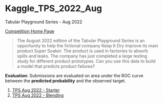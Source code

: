 # Kaggle_TPS_2022_Aug
Tabular Playground Series - Aug 2022

[Competition Home Page](https://www.kaggle.com/competitions/tabular-playground-series-aug-2022)

>The August 2022 edition of the Tabular Playground Series is an opportunity to help the fictional company Keep It Dry improve its main product Super Soaker. The product is used in factories to absorb spills and leaks.
>The company has just completed a large testing study for different product prototypes. Can you use this data to build a model that predicts product failures?

**Evaluation**: Submissions are evaluated on area under the ROC curve between the **predicted probability** and the observed target.

1. [TPS Aug 2022 - Starter](https://github.com/AhmetEkiz/Kaggle_TPS_2022_Aug/blob/main/tps-aug-2022-starter.ipynb)
1. [TPS Aug 2022 - Blending](https://github.com/AhmetEkiz/Kaggle_TPS_2022_Aug/blob/main/tps-aug-2022-blending.ipynb)
